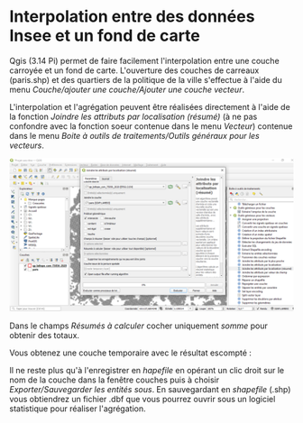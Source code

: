 # Interpolation entre des données Insee et un fond de carte

Qgis (3.14 Pi) permet de faire facilement l'interpolation entre une couche carroyée et un fond de carte. L'ouverture des couches de carreaux (paris.shp) et des quartiers de la politique de la ville s'effectue à l'aide du menu *Couche/ajouter une couche/Ajouter une couche vecteur*.

L'interpolation et l'agrégation peuvent être réalisées directement à l'aide de la fonction *Joindre les attributs par localisation (résumé)* (à ne pas confondre avec la fonction soeur contenue dans le menu *Vecteur*) contenue dans le menu *Boite à outils de traitements/Outils généraux pour les vecteurs*.

![image info](./images/inter1.png)

Dans le champs *Résumés à calculer* cocher uniquement *somme* pour obtenir des totaux.

Vous obtenez une couche temporaire avec le résultat escompté :


Il ne reste plus qu'à l'enregistrer en *hapefile* en opérant un clic droit sur le nom de la couche dans la fenêtre couches puis à choisir *Exporter/Sauvegarder les entités sous*. En sauvegardant en *shapefile* (.shp) vous obtiendrez un fichier .dbf que vous pourrez ouvrir sous un logiciel statistique pour réaliser l'agrégation.
